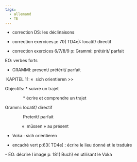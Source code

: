 ```yaml
---
tags:
  - allemand
  - TE
---
```


- correction DS: les déclinaisons

- correction exercices p: 70( TD4e): locatif/ directif

- correction exercices 6/7/8/9 p: Grammi: prétérit/ parfait 

EO: verbes forts 

- GRAMMI: present/ prétérit/ parfait 

 KAPITEL 11: «  sich orientieren >>

Objectifs: * suivre un trajet 

               * écrire et comprendre un trajet 

Grammi: locatif/ directif

               Preterit/ parfait 

              «  müssen » au présent 

- Voka : sich orientieren 

- encadré vert p:63( TD4e) : écrire le lieu donné et le traduire 

​​​​​​​- EO: décrire l image p: 181( Buch) en utilisant le Voka